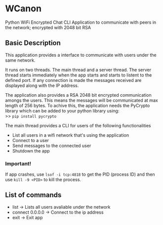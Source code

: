 # WCanon
Python WiFi Encrypted Chat CLI Application to communicate with peers in the network; encrypted with 2048 bit RSA

## Basic Description
This application provides a interface to communicate with users under the same network.

It runs on two threads. The main thread and a server thread. The server thread starts immediately when the app starts and starts to listent to the defined port. If any connection is made the messages received are displayed along with the IP address.

The application also provides a RSA 2048 bit encrypted communication amongs the users. This means the messages will be communicated at max length of 256 bytes. To achive this, the application needs the PyCrypto library which can be added to your python library using:<br/>
\>\>  `pip install pycrypto`

The main thread provides a CLI for users of the following functionalities
<ul>
  <li> List all users in a wifi network that's using the application</li>
  <li> Connect to a user</li>
  <li> Send messages to the connected user</li>
  <li> Shutdown the app</li>
</ul>

### Important!
If app crashes, use `lsof -i tcp:4818` to get the PID (process ID) and then use
`kill -9 <PID>` to kill the process.

## List of commands
<ul>
  <li> list -> Lists all users avaliable under the network</li>
  <li> connect 0.0.0.0 -> Connect to the ip address</li>
  <li> exit -> Exit app</li>
</ul>
